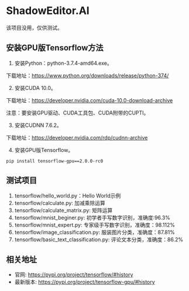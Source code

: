 # ShadowEditor.AI

该项目没用，仅供测试。

## 安装GPU版Tensorflow方法

1. 安装Python：python-3.7.4-amd64.exe。

下载地址：https://www.python.org/downloads/release/python-374/

2. 安装CUDA 10.0。

下载地址：https://developer.nvidia.com/cuda-10.0-download-archive

注意：要安装GPU驱动、CUDA工具包、CUDA附带的CUPTI。

3. 安装CUDNN 7.6.2。

下载地址：https://developer.nvidia.com/rdp/cudnn-archive

4. 安装GPU版Tensorflow。

```
pip install tensorflow-gpu==2.0.0-rc0
```

## 测试项目

1. tensorflow/hello_world.py：Hello World示例
2. tensorflow/calculate.py: 加减乘除运算
3. tensorflow/calculate_matrix.py: 矩阵运算
3. tensorflow/mnist_beginer.py: 初学者手写数字识别，准确度:96.3%
4. tensorflow/mnist_expert.py: 专家级手写数字识别，准确度：98.112%
5. tensorflow/image_classification.py: 服装图片分类，准确度：87.81%
6. tensorflow/basic_text_classification.py: 评论文本分类，准确度：86.2%

## 相关地址

* 官网: https://pypi.org/project/tensorflow/#history
* 最新版本: https://pypi.org/project/tensorflow-gpu/#history